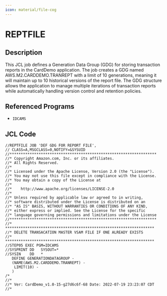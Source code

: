 ```yaml
---
icon: material/file-cog
---
```

# REPTFILE

## Description
This JCL job defines a Generation Data Group (GDG) for storing transaction reports in the CardDemo application. The job creates a GDG named AWS.M2.CARDDEMO.TRANREPT with a limit of 10 generations, meaning it will maintain up to 10 historical versions of the report file. The GDG structure allows the application to manage multiple iterations of transaction reports while automatically handling version control and retention policies.

## Referenced Programs
- `IDCAMS`

## JCL Code
```jcl
//REPTFILE JOB 'DEF GDG FOR REPORT FILE',                                       
// CLASS=A,MSGCLASS=0,NOTIFY=&SYSUID      
//******************************************************************
//* Copyright Amazon.com, Inc. or its affiliates.                   
//* All Rights Reserved.                                            
//*                                                                 
//* Licensed under the Apache License, Version 2.0 (the "License"). 
//* You may not use this file except in compliance with the License.
//* You may obtain a copy of the License at                         
//*                                                                 
//*    http://www.apache.org/licenses/LICENSE-2.0                   
//*                                                                 
//* Unless required by applicable law or agreed to in writing,      
//* software distributed under the License is distributed on an     
//* "AS IS" BASIS, WITHOUT WARRANTIES OR CONDITIONS OF ANY KIND,    
//* either express or implied. See the License for the specific     
//* language governing permissions and limitations under the License
//******************************************************************            
//* *******************************************************************         
//* DELETE TRANSACATION MASTER VSAM FILE IF ONE ALREADY EXISTS                  
//* *******************************************************************         
//STEP05 EXEC PGM=IDCAMS                                                        
//SYSPRINT DD   SYSOUT=*                                                        
//SYSIN    DD   *                                                               
   DEFINE GENERATIONDATAGROUP -                                                 
   (NAME(AWS.M2.CARDDEMO.TRANREPT) -                                            
    LIMIT(10) -                                                                 
   )                                                                            
/*                                                                              
//*
//* Ver: CardDemo_v1.0-15-g27d6c6f-68 Date: 2022-07-19 23:23:07 CDT
//*

```